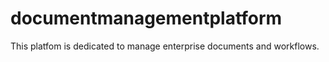 # documentmanagementplatform
This platfom is dedicated to manage enterprise documents and workflows.